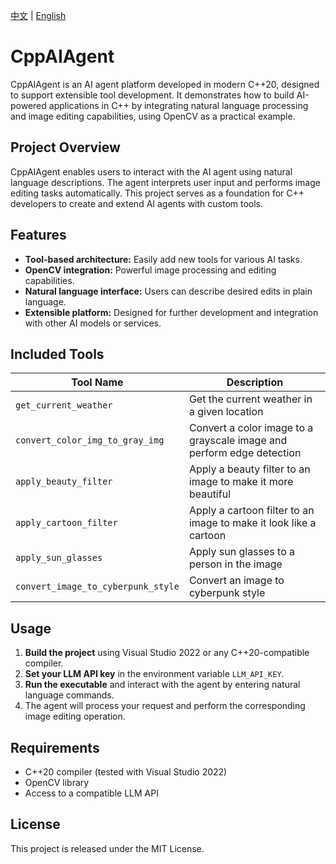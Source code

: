 [中文](README_cn.md) | [English](README.md)

# CppAIAgent

CppAIAgent is an AI agent platform developed in modern C++20, designed to support extensible tool development. It demonstrates how to build AI-powered applications in C++ by integrating natural language processing and image editing capabilities, using OpenCV as a practical example.

## Project Overview

CppAIAgent enables users to interact with the AI agent using natural language descriptions. The agent interprets user input and performs image editing tasks automatically. This project serves as a foundation for C++ developers to create and extend AI agents with custom tools.

## Features

- **Tool-based architecture:** Easily add new tools for various AI tasks.
- **OpenCV integration:** Powerful image processing and editing capabilities.
- **Natural language interface:** Users can describe desired edits in plain language.
- **Extensible platform:** Designed for further development and integration with other AI models or services.

## Included Tools

| Tool Name                        | Description                                                                 |
|-----------------------------------|-----------------------------------------------------------------------------|
| `get_current_weather`             | Get the current weather in a given location                                 |
| `convert_color_img_to_gray_img`   | Convert a color image to a grayscale image and perform edge detection        |
| `apply_beauty_filter`             | Apply a beauty filter to an image to make it more beautiful                 |
| `apply_cartoon_filter`            | Apply a cartoon filter to an image to make it look like a cartoon           |
| `apply_sun_glasses`               | Apply sun glasses to a person in the image                                  |
| `convert_image_to_cyberpunk_style`| Convert an image to cyberpunk style                                         |

## Usage

1. **Build the project** using Visual Studio 2022 or any C++20-compatible compiler.
2. **Set your LLM API key** in the environment variable `LLM_API_KEY`.
3. **Run the executable** and interact with the agent by entering natural language commands.
4. The agent will process your request and perform the corresponding image editing operation.


## Requirements

- C++20 compiler (tested with Visual Studio 2022)
- OpenCV library
- Access to a compatible LLM API

## License

This project is released under the MIT License.

